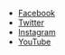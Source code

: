 - [Facebook](http://facebook.com/kushalashok)
- [Twitter](http://twitter.com/speedoholic)
- [Instagram](http://instagram.com/kushalashok)
- [YouTube](http://youtube.com/kushalashok)
